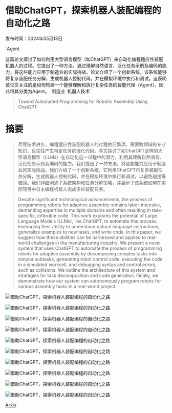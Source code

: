 # 借助ChatGPT，探索机器人装配编程的自动化之路

发布时间：2024年05月13日

`Agent

这篇论文探讨了如何利用大型语言模型（如ChatGPT）来自动化编程适应性装配机器人的过程。它提出了一种方法，通过理解自然语言、泛化任务示例及编码的能力，将这些能力应用于制造业的实际挑战。论文介绍了一个创新系统，该系统能够将复杂装配任务分解，生成机器人控制代码，并在模拟环境中执行和调试。这表明该论文关注的是如何构建一个能够理解和执行复杂任务的智能代理（Agent），因此将其分类为Agent。` `制造业` `机器人技术`

> Toward Automated Programming for Robotic Assembly Using ChatGPT

# 摘要

> 尽管技术进步，编程适应性装配机器人的过程依旧繁琐，需要跨领域的专业知识，且往往产生特定任务的僵化代码。本文探讨了如ChatGPT这样的大型语言模型（LLMs）在自动化这一过程中的潜力，利用其理解自然语言、泛化任务示例及编码的能力。我们提出了一种方法，将这些能力应用于制造业的实际挑战。我们介绍了一个创新系统，它利用ChatGPT将复杂装配任务分解，生成机器人控制代码，并在模拟环境中执行和调试，以避免碰撞等错误。我们详细阐述了系统架构和任务分解策略，并展示了该系统如何在实际项目中自主编程机器人完成多样装配任务。

> Despite significant technological advancements, the process of programming robots for adaptive assembly remains labor-intensive, demanding expertise in multiple domains and often resulting in task-specific, inflexible code. This work explores the potential of Large Language Models (LLMs), like ChatGPT, to automate this process, leveraging their ability to understand natural language instructions, generalize examples to new tasks, and write code. In this paper, we suggest how these abilities can be harnessed and applied to real-world challenges in the manufacturing industry. We present a novel system that uses ChatGPT to automate the process of programming robots for adaptive assembly by decomposing complex tasks into simpler subtasks, generating robot control code, executing the code in a simulated workcell, and debugging syntax and control errors, such as collisions. We outline the architecture of this system and strategies for task decomposition and code generation. Finally, we demonstrate how our system can autonomously program robots for various assembly tasks in a real-world project.

![借助ChatGPT，探索机器人装配编程的自动化之路](../../../paper_images/2405.08216/process-fun.png)

![借助ChatGPT，探索机器人装配编程的自动化之路](../../../paper_images/2405.08216/TDA_demonstration.png)

![借助ChatGPT，探索机器人装配编程的自动化之路](../../../paper_images/2405.08216/TDA_example.png)

![借助ChatGPT，探索机器人装配编程的自动化之路](../../../paper_images/2405.08216/Architecture-SGADiagram.png)

![借助ChatGPT，探索机器人装配编程的自动化之路](../../../paper_images/2405.08216/Design-Assembly.png)

![借助ChatGPT，探索机器人装配编程的自动化之路](../../../paper_images/2405.08216/workcell.png)

![借助ChatGPT，探索机器人装配编程的自动化之路](../../../paper_images/2405.08216/PickingGrippers.png)

![借助ChatGPT，探索机器人装配编程的自动化之路](../../../paper_images/2405.08216/Test-RandomPositions.png)

![借助ChatGPT，探索机器人装配编程的自动化之路](../../../paper_images/2405.08216/HistoryPrependedOnly.png)

![借助ChatGPT，探索机器人装配编程的自动化之路](../../../paper_images/2405.08216/GeneratedScript.png)

[Arxiv](https://arxiv.org/abs/2405.08216)
